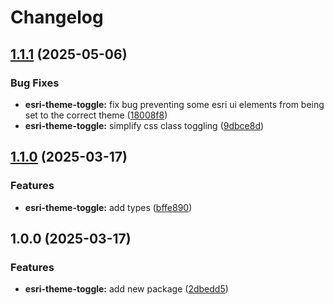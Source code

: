 # Changelog

## [1.1.1](https://github.com/agrc/kitchen-sink/compare/esri-theme-toggle-v1.1.0...esri-theme-toggle-v1.1.1) (2025-05-06)


### Bug Fixes

* **esri-theme-toggle:** fix bug preventing some esri ui elements from being set to the correct theme ([18008f8](https://github.com/agrc/kitchen-sink/commit/18008f8f2cfc2440c7fb359431a7582d20097afe))
* **esri-theme-toggle:** simplify css class toggling ([9dbce8d](https://github.com/agrc/kitchen-sink/commit/9dbce8db2dea1211564f258f05e066d7ed78c9de))

## [1.1.0](https://github.com/agrc/kitchen-sink/compare/esri-theme-toggle-v1.0.0...esri-theme-toggle-v1.1.0) (2025-03-17)


### Features

* **esri-theme-toggle:** add types ([bffe890](https://github.com/agrc/kitchen-sink/commit/bffe89049d59021560604a126d3a32e5b8137895))

## 1.0.0 (2025-03-17)


### Features

* **esri-theme-toggle:** add new package ([2dbedd5](https://github.com/agrc/kitchen-sink/commit/2dbedd5c01d99edf9210891a0a4d4845f453231f))
